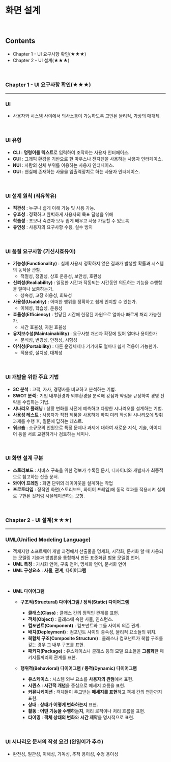# 화면 설계
<br>

## Contents
- Chapter 1 - UI 요구사항 확인(★★★)
- Chapter 2 - UI 설계(★★★)
<br>


### Chapter 1 - UI 요구사항 확인(★★★)
---
  ### UI
  - 사용자와 시스템 사이에서 의사소통이 가능하도록 고안된 물리적, 가상의 매개체.
<br>

  ### UI 유형
  - **CLI** : **명령어를 텍스트**로 입력하여 조작하는 사용자 인터페이스.
  - **GUI** : 그래픽 환경을 기반으로 한 마우스나 전자펜을 사용하는 사용자 인터페이스.
  - **NUI** : 사람의 신체 부위를 이용하는 사용자 인터페이스.
  - **OUI** : 현실에 존재하는 사물을 입출력장치로 하는 사용자 인터페이스.
<br>

  ### UI 설계 원칙 (직유학유)
  - **직관성** : 누구나 쉽게 이해 가능 및 사용 가능.
  - **유효성** : 정확하고 완벽하게 사용자의 목표 달성을 위해 
  - **학습성** : 초보나 숙련자 모두 쉽게 배우고 사용 가능할 수 있도록
  - **유연성** : 사용자의 요구사항 수용, 실수 방지
<br>

  ### UI 품질 요구사항 (기신사효유이)
  - **기능성(Functionality)** : 실제 사용시 정확하지 않은 결과가 발생할 확률과 시스템의 동작을 관찰.
    - 적절성, 정밀성, 상호 운용성, 보안성, 호환성
  - **신뢰성(Realiability)** : 일정한 시간과 작동되는 시간동안 의도하는 기능을 수행함을 얼마나 보증하는가.
    - 성숙성, 고장 허용성, 회복성
  - **사용성(Usablity)** : 어떠한 행위를 정확하고 쉽게 인지할 수 있는가.
    - 이해성, 학습성, 운용성
  - **효율성(Efficiency)** : 할당된 시간에 한정된 자원으로 얼마나 빠르게 처리 가능한가.
    - 시간 효율성, 자원 효율성
  - **유지보수성(Maintainability)** : 요구사항 개선과 확장에 있어 얼마나 용이한가
    - 분석성, 변경성, 안정성, 시험성
  - **이식성(Portability)** : 다른 운영체제나 기기에도 얼마나 쉽게 적용이 가능한가.
    - 적용성, 설치성, 대체성
<br>

  ### UI 개발을 위한 주요 기법
  - **3C 분석** : 고객, 자사, 경쟁사를 비교하고 분석하는 기법.
  - **SWOT 분석** : 기업 내부환경과 외부환경을 분석해 강점과 약점을 규정하여 경영 전략을 수립하는 기법.
  - **시나리오 플래닝** : 상황 변화를 사전에 예측하고 다양한 시나리오를 설계하는 기법.
  - **사용성 테스트** : 사용자가 직접 제품을 사용하게 하여 미리 작성된 시나리오에 맞춰 과제를 수행 후, 질문에 답하는 테스트.
  - **워크숍** : 소규모의 인원으로 특정 문제나 과제에 대하여 새로운 지식, 기술, 아이디어 등을 서로 교환하거나 검토하는 세미나.
<br>

  ### UI 화면 설계 구분
  - **스토리보드** : 서비스 구축을 위한 정보가 수록된 문서, 디자이너와 개발자가 최종적으로 참고하는 산출 문서.
  - **와이어 프레임** : 화면 단위의 레이아웃을 설계하는 작업
  - **프로토타입** : 정적인 화면(스토리보드, 와이어 프레임)에 동적 효과를 적용시켜 실제로 구현된 것처럼 시뮬레이션하는 모형.
<br>


### Chapter 2 - UI 설계(★★★)
---
  ### UML(Unified Modeling Language)
  - 객체지향 소프트웨어 개발 과정에서 산출물을 명세화, 시각화, 문서화 할 때 사용되는 모델링 기술과 방법론을 통합해서 만든 표준화된 범용 모델링 언어.
  - **UML 특징** : 가시화 언어, 구축 언어, 명세화 언어, 문서화 언어
  - **UML 구성요소** : **사물**, **관계**, **다이어그램**
<br>

  - **UML 다이어그램**
    - **구조적(Structural) 다이어그램 / 정적(Static) 다이어그램**
      - **클래스(Class)** : 클래스 간의 정적인 관계를 표현.
      - **객체(Object)** : 클래스에 속한 사물, 인스턴스.
      - **컴포넌트(Component)** : 컴포넌트와 그들 사이의 의존 관계.
      - **배치(Deployment)** : 컴포넌트 사이의 종속성, 물리적 요소들의 위치.
      - **복합체 구조(Composite Structure)** : 클래스나 컴포넌트가 복합 구조를 갖는 경우 그 내부 구조를 표현.
      - **패키지(Package)** : 유스케이스나 클래스 등의 모델 요소들을 **그룹화**한 패키지들끼리의 관계를 표현.
     
    - **행위적(Behavioral) 다이어그램 / 동적(Dynamic) 다이어그램**
      - **유스케이스** : 시스템 외부 요소를 **사용자의 관점**에서 표현.
      - **시퀀스** : **시간적 개념**을 중심으로 메세지 흐름을 표현.
      - **커뮤니케이션** : 객체들이 주고받는 **메세지를 표현**하고 객체 간의 연관까지 표현.
      - **상태** : **상태가 어떻게 변화하는지** 표현.
      - **활동** : **어떤 기능을 수행하는지**, 처리 로직이나 처리 흐름을 표현.
      - **타이밍** : **객체 상태의 변화**와 **시간 제약**을 명시적으로 표현.
<br>

  ### UI 시나리오 문서의 작성 요건 (완일이가 추수)
  - 완전성, 일관성, 이해성, 가독성, 추적 용이성, 수정 용이성
<br>
